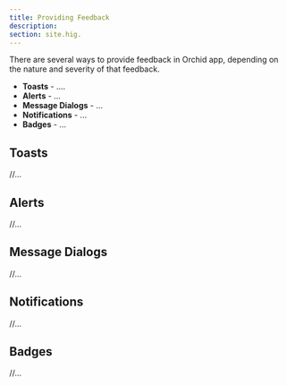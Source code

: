 ```yaml
---
title: Providing Feedback
description:
section: site.hig.
---
```



There are several ways to provide feedback in Orchid app, depending on the nature and severity of that feedback.

- **Toasts** -  ....
- **Alerts** - ...
- **Message Dialogs** - ...
- **Notifications** - ...
- **Badges** - ...


## Toasts

//...


## Alerts

//...

## Message Dialogs

//...

## Notifications

//...

## Badges

//...
